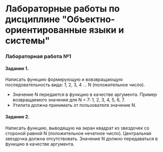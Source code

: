 # Лабораторные работы по дисциплине "Объектно-ориентированные языки и системы"

### Лабораторная работа №1
#### Задание 1.
Написать функцию формирующую и вовзвращающую последовательность вида: 1, 2, 3, 4 ... N (положительное число).
- Значение N передается в функцию в качестве аргумента. Пример возвращаемого значения для N = 7: 1, 2, 3, 4, 5, 6, 7.
- Утилита должна принимать от пользователя значение N.

#### Задание 2.
Написать функцию, выводящую на экран квадрат из звездочек со стороной равной N (положительное нечетное число). Центральная звездочка должна отсутствовать. Значение N должно передаваться в функцию в качестве аргумента. 
